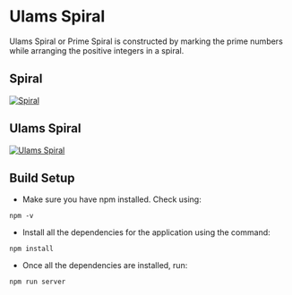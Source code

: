 # Ulams Spiral

Ulams Spiral or Prime Spiral is constructed by marking the prime numbers while arranging the positive integers in a spiral.

## Spiral

[![Spiral](https://en.wikipedia.org/wiki/File:Ulam_spiral_howto_all_numbers.svg)](https://en.wikipedia.org/wiki/Ulam_spiral)

## Ulams Spiral

[![Ulams Spiral](https://en.wikipedia.org/wiki/File:Ulam_spiral_howto_primes_only.svg)](https://en.wikipedia.org/wiki/Ulam_spiral)

## Build Setup

* Make sure you have npm installed. Check using:
```
npm -v
```

* Install all the dependencies for the application using the command:
```
npm install
```

* Once all the dependencies are installed, run:
```
npm run server
```
